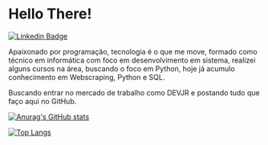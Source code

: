 # Hello There!

[![Linkedin Badge](https://img.shields.io/badge/LinkedIn-blue?style=flat-square&logo=Linkedin&logoColor=white&link=https://www.linkedin.com/in/william-ferreira-49b41a1b5/)](https://www.linkedin.com/in/william-ferreira-49b41a1b5/)

Apaixonado por programação, tecnologia é o que me move, formado como técnico em informática com foco em desenvolvimento em sistema, realizei alguns cursos na área, buscando o foco em Python, hoje já acumulo conhecimento em Webscraping, Python e SQL.

Buscando entrar no mercado de trabalho como DEVJR e postando tudo que faço aqui no GitHub.

[![Anurag's GitHub stats](https://github-readme-stats.vercel.app/api?username=WilliamRobertoFerreira&show_icons=true&theme=ocean_dark&border_radius=50&bg_color=30,e96443,904e95&title_color=fff&text_color=fff)](https://github.com/anuraghazra/github-readme-stats)

[![Top Langs](https://github-readme-stats.vercel.app/api/top-langs/?username=WilliamRobertoFerreira&theme=ocean_dark&border_radius=50&bg_color=30,e96443,904e95&title_color=fff&text_color=fff)](https://github.com/anuraghazra/github-readme-stats)


